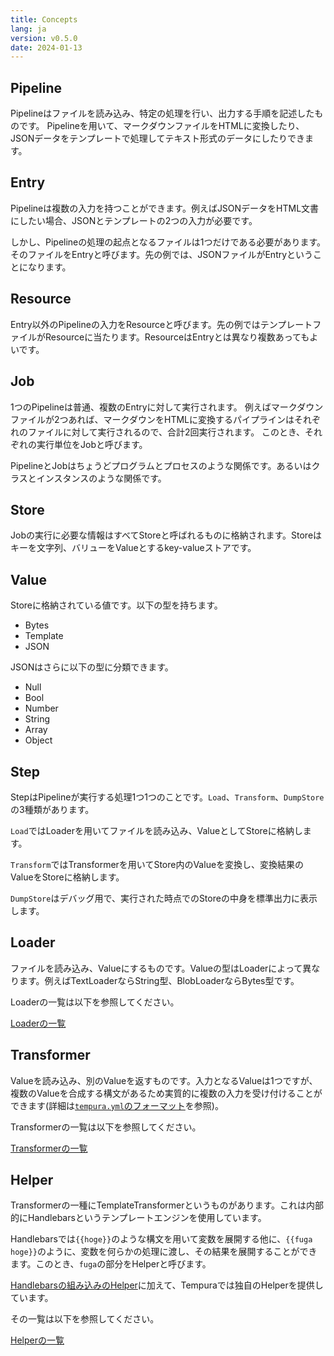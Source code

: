 ```yaml
---
title: Concepts
lang: ja
version: v0.5.0
date: 2024-01-13
---
```


## Pipeline

Pipelineはファイルを読み込み、特定の処理を行い、出力する手順を記述したものです。
Pipelineを用いて、マークダウンファイルをHTMLに変換したり、JSONデータをテンプレートで処理してテキスト形式のデータにしたりできます。

## Entry

Pipelineは複数の入力を持つことができます。例えばJSONデータをHTML文書にしたい場合、JSONとテンプレートの2つの入力が必要です。

しかし、Pipelineの処理の起点となるファイルは1つだけである必要があります。そのファイルをEntryと呼びます。先の例では、JSONファイルがEntryということになります。

## Resource

Entry以外のPipelineの入力をResourceと呼びます。先の例ではテンプレートファイルがResourceに当たります。ResourceはEntryとは異なり複数あってもよいです。

## Job

1つのPipelineは普通、複数のEntryに対して実行されます。
例えばマークダウンファイルが2つあれば、マークダウンをHTMLに変換するパイプラインはそれぞれのファイルに対して実行されるので、合計2回実行されます。
このとき、それぞれの実行単位をJobと呼びます。

PipelineとJobはちょうどプログラムとプロセスのような関係です。あるいはクラスとインスタンスのような関係です。

## Store

Jobの実行に必要な情報はすべてStoreと呼ばれるものに格納されます。Storeはキーを文字列、バリューをValueとするkey-valueストアです。

## Value

Storeに格納されている値です。以下の型を持ちます。

- Bytes
- Template
- JSON

JSONはさらに以下の型に分類できます。

- Null
- Bool
- Number
- String
- Array
- Object

## Step

StepはPipelineが実行する処理1つ1つのことです。`Load`、`Transform`、`DumpStore`の3種類があります。

`Load`ではLoaderを用いてファイルを読み込み、ValueとしてStoreに格納します。

`Transform`ではTransformerを用いてStore内のValueを変換し、変換結果のValueをStoreに格納します。

`DumpStore`はデバッグ用で、実行された時点でのStoreの中身を標準出力に表示します。

## Loader

ファイルを読み込み、Valueにするものです。Valueの型はLoaderによって異なります。例えばTextLoaderならString型、BlobLoaderならBytes型です。

Loaderの一覧は以下を参照してください。

[Loaderの一覧](/tempura-doc/ja/spec/loaders/)

## Transformer

Valueを読み込み、別のValueを返すものです。入力となるValueは1つですが、複数のValueを合成する構文があるため実質的に複数の入力を受け付けることができます(詳細は[`tempura.yml`のフォーマット](/tempura-doc/ja/spec/tempura-yml/)を参照)。

Transformerの一覧は以下を参照してください。

[Transformerの一覧](/tempura-doc/ja/spec/transformers/)

## Helper

Transformerの一種にTemplateTransformerというものがあります。これは内部的にHandlebarsというテンプレートエンジンを使用しています。

Handlebarsでは`{{hoge}}`のような構文を用いて変数を展開する他に、`{{fuga hoge}}`のように、変数を何らかの処理に渡し、その結果を展開することができます。このとき、`fuga`の部分をHelperと呼びます。

[Handlebarsの組み込みのHelper](https://handlebarsjs.com/guide/builtin-helpers.html)に加えて、Tempuraでは独自のHelperを提供しています。

その一覧は以下を参照してください。

[Helperの一覧](/tempura-doc/ja/spec/helpers/)
